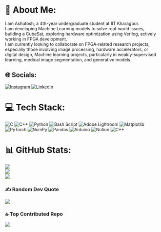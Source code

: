 # 💫 About Me:
I am Ashutosh, a 4th-year undergraduate student at IIT Kharagpur.<br>I am developing  Machine Learning models to solve real-world issues, building a CubeSat, exploring hardware optimization using Verilog, actively working in FPGA development.<br>I am currently looking to collaborate on FPGA-related research projects, especially those involving image processing, hardware accelerators, or digital design, Machine learning projects, particularly in weakly-supervised learning, medical image segmentation, and generative models.<br>


## 🌐 Socials:
[![Instagram](https://img.shields.io/badge/Instagram-%23E4405F.svg?logo=Instagram&logoColor=white)](https://instagram.com/ashutosh_joshi03) [![LinkedIn](https://img.shields.io/badge/LinkedIn-%230077B5.svg?logo=linkedin&logoColor=white)](https://linkedin.com/in/ashutosh-joshi09) 

# 💻 Tech Stack:
![C](https://img.shields.io/badge/c-%2300599C.svg?style=for-the-badge&logo=c&logoColor=white) ![C++](https://img.shields.io/badge/c++-%2300599C.svg?style=for-the-badge&logo=c%2B%2B&logoColor=white) ![Python](https://img.shields.io/badge/python-3670A0?style=for-the-badge&logo=python&logoColor=ffdd54) ![Bash Script](https://img.shields.io/badge/bash_script-%23121011.svg?style=for-the-badge&logo=gnu-bash&logoColor=white) ![Adobe Lightroom](https://img.shields.io/badge/Adobe%20Lightroom-31A8FF.svg?style=for-the-badge&logo=Adobe%20Lightroom&logoColor=white) ![Matplotlib](https://img.shields.io/badge/Matplotlib-%23ffffff.svg?style=for-the-badge&logo=Matplotlib&logoColor=black) ![PyTorch](https://img.shields.io/badge/PyTorch-%23EE4C2C.svg?style=for-the-badge&logo=PyTorch&logoColor=white) ![NumPy](https://img.shields.io/badge/numpy-%23013243.svg?style=for-the-badge&logo=numpy&logoColor=white) ![Pandas](https://img.shields.io/badge/pandas-%23150458.svg?style=for-the-badge&logo=pandas&logoColor=white) ![Arduino](https://img.shields.io/badge/-Arduino-00979D?style=for-the-badge&logo=Arduino&logoColor=white) ![Notion](https://img.shields.io/badge/Notion-%23000000.svg?style=for-the-badge&logo=notion&logoColor=white) ![C++](https://img.shields.io/badge/c++-%2300599C.svg?style=for-the-badge&logo=c%2B%2B&logoColor=white)
# 📊 GitHub Stats:
![](https://github-readme-stats.vercel.app/api?username=AshutoshJoshi9&theme=nightowl&hide_border=true&include_all_commits=false&count_private=false)<br/>
![](https://github-readme-streak-stats.herokuapp.com/?user=AshutoshJoshi9&theme=nightowl&hide_border=true)<br/>
![](https://github-readme-stats.vercel.app/api/top-langs/?username=AshutoshJoshi9&theme=nightowl&hide_border=true&include_all_commits=false&count_private=false&layout=compact)



### ✍️ Random Dev Quote
![](https://quotes-github-readme.vercel.app/api?type=horizontal&theme=tokyonight)

### 🔝 Top Contributed Repo
![](https://github-contributor-stats.vercel.app/api?username=AshutoshJoshi9&limit=5&theme=cobalt&combine_all_yearly_contributions=true)




<!---
AshutoshJoshi9/AshutoshJoshi9 is a ✨ special ✨ repository because its `README.md` (this file) appears on your GitHub profile.
You can click the Preview link to take a look at your changes.
--->
